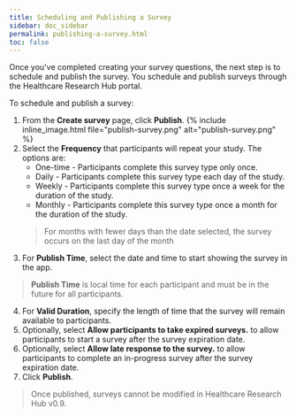 ```yaml
---
title: Scheduling and Publishing a Survey
sidebar: doc_sidebar
permalink: publishing-a-survey.html
toc: false
---
```

Once you've completed creating your survey questions, the next step is to schedule and publish the survey. You schedule and publish surveys through the Healthcare Research Hub portal.

To schedule and publish a survey:

1. From the **Create survey** page, click **Publish**. {% include inline_image.html
    file="publish-survey.png" alt="publish-survey.png" %}
2. Select the **Frequency** that participants will repeat your study. The options are:
    - One-time - Participants complete this survey type only once.
    - Daily - Participants complete this survey type each day of the study.
    - Weekly - Participants complete this survey type once a week for the duration of the study.
    - Monthly - Participants complete this survey type once a month for the duration of the study.
    > For months with fewer days than the date selected, the survey occurs on the last day of the month
3. For **Publish Time**, select the date and time to start showing the survey in the app.
 > **Publish Time** is local time for each participant and must be in the future for all participants.
4. For **Valid Duration**, specify the length of time that the survey will remain available to participants.
5. Optionally, select **Allow participants to take expired surveys.** to allow participants to start a survey after the survey expiration date.
6. Optionally, select **Allow late response to the survey.** to allow participants to complete an in-progress survey after the survey expiration date.
7. Click **Publish**.

> Once published, surveys cannot be modified in Healthcare Research Hub v0.9.
